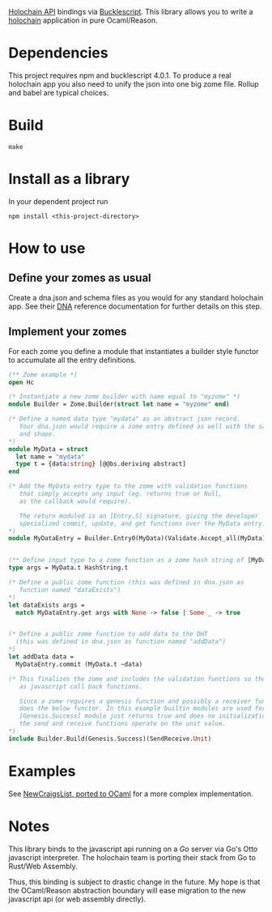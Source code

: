 [Holochain API](https://developer.holochain.org/) bindings via
[Bucklescript](https://bucklescript.github.io). This library allows
you to write a [holochain](https://holochain.org) application in pure
Ocaml/Reason.


# Dependencies

This project requires npm and bucklescript 4.0.1. To produce a real holochain app
you also need to unify the json into one big zome file. Rollup and babel are typical
choices.

# Build
```
make
```

# Install as a library

In your dependent project run

`npm install <this-project-directory>`


# How to use


## Define your zomes as usual

Create a dna.json and schema files as you would for any standard holochain app.
See their [DNA](https://developer.holochain.org/DNA) reference documentation
for further details on this step.


## Implement your zomes

For each zome you define a module that instantiates a builder style functor to
accumulate all the entry definitions.

```OCaml
(** Zome example *)
open Hc

(* Instantiate a new zome builder with name equal to "myzome" *)
module Builder = Zome.Builder(struct let name = "myzome" end)

(* Define a named data type "mydata" as an abstract json record.
   Your dna.json would require a zome entry defined as well with the same name
   and shape.
*)
module MyData = struct
  let name = "mydata"
  type t = {data:string} [@@bs.deriving abstract]
end

(* Add the MyData entry type to the zome with validation functions
   that simply accepts any input (eg. returns true or Null,
   as the callback would require).

   The return moduled is an [Entry.S] signature, giving the developer
   specialized commit, update, and get functions over the MyData entry.
*)
module MyDataEntry = Builder.Entry0(MyData)(Validate.Accept_all(MyData))


(** Define input type to a zome function as a zome hash string of [MyData.t] *)
type args = MyData.t HashString.t

(* Define a public zome function (this was defined in dna.json as
   function named "dataExists")
*)
let dataExists args =
  match MyDataEntry.get args with None -> false | Some _ -> true


(* Define a public zome function to add data to the DHT
  (this was defined in dna.json as function named "addData")
*)
let addData data =
  MyDataEntry.commit (MyData.t ~data)

(* This finalizes the zome and includes the validation functions so they now serve
   as javascript call back functions.

   Since a zome requires a genesis function and possibly a receiver function, so 
   does the below functor. In this example builtin modules are used for both. The
   [Genesis.Success] module just returns true and does no initialization. Similarly,
   the send and receive functions operate on the unit value.
*)
include Builder.Build(Genesis.Success)(SendReceive.Unit)
```

# Examples

See [NewCraigsList, ported to OCaml](https://github.com/struktured/NewCraigsList) 
for a more complex implementation.

# Notes

This library binds to the javascript api running on a *Go* server via Go's
Otto javascript interpreter. The holochain team is porting their stack from
Go to Rust/Web Assembly.

Thus, this binding is subject to drastic change in the future. My hope is that
the OCaml/Reason abstraction boundary will ease migration to the new javascript api
(or web assembly directly).
